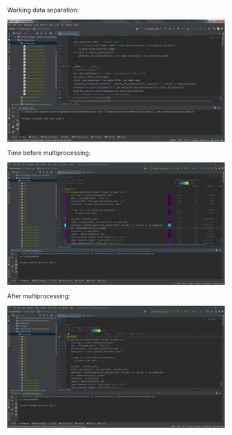 Working data separation:

![img.png](img.png)

Time before multiprocessing:

![img_1.png](img_1.png)

After multiprocessing:

![img_2.png](img_2.png)